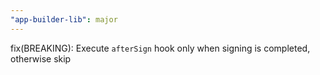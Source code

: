 ```yaml
---
"app-builder-lib": major
---
```


fix(BREAKING): Execute `afterSign` hook only when signing is completed, otherwise skip
